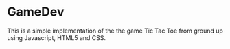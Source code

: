 # GameDev
This is a simple implementation of the the game Tic Tac Toe from ground up using Javascript, HTML5 and CSS.
